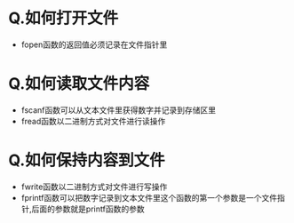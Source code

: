 # Q.如何打开文件
* fopen函数的返回值必须记录在文件指针里

# Q.如何读取文件内容
* fscanf函数可以从文本文件里获得数字并记录到存储区里
* fread函数以二进制方式对文件进行读操作

# Q.如何保持内容到文件
* fwrite函数以二进制方式对文件进行写操作
* fprintf函数可以把数字记录到文本文件里这个函数的第一个参数是一个文件指针,后面的参数就是printf函数的参数